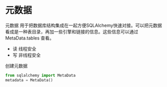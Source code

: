 # 元数据
元数据 用于把数据库结构集成在一起方便SQLAlchemy快速对接。可以把元数据看成是一种表目录，再加一些引擎和链接的信息。这些信息可以通过MetaData.tables 查看。

- 读 线程安全
- 写 非线程安全

创建元数据
```py
from sqlalchemy import MetaData
metadata = MetaData()
```